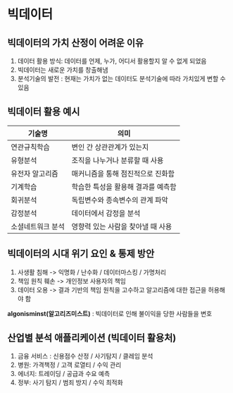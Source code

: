 # 빅데이터

## 빅데이터의 가치 산정이 어려운 이유

1. 데이터 활용 방식: 데이터를 언제, 누가, 어디서 활용할지 알 수 없게 되었음
2. 빅데이터는 새로운 가치를 창출해냄
3. 분석기술의 발전 : 현재는 가치가 없는 데이터도 분석기술에 따라 가치있게 변할 수 있음

## 빅데이터 활용 예시

|기술명|의미|
|--|--|
| 연관규칙학습 | 변인 간 상관관계가 있는지 |
| 유형분석 | 조직을 나누거나 분류할 때 사용 |
| 유전자 알고리즘 | 매커니즘을 통해 점진적으로 진화함 |
| 기계학습 | 학습한 특성을 활용해 결과를 예측함 |
| 회귀분석 | 독립변수와 종속변수의 관계 파악 |
| 감정분석 | 데이터에서 감정을 분석 |
| 소셜네트워크 분석 | 영향력 있는 사람을 찾아낼 때 사용 |

## 빅데이터의 시대 위기 요인 & 통제 방안

1. 사생활 침해 -> 익명화 / 난수화 / 데이터마스킹 / 가명처리
2. 책임 원칙 훼손 -> 개인정보 사용자의 책임
3. 데이터 오용 -> 결과 기반의 책임 원칙을 고수하고 알고리즘에 대한 접근을 허용해야 함

**algonisminst(알고리즈미스트)** : 빅데이터로 인해 불이익을 당한 사람들을 변호

## 산업별 분석 애플리케이션 (빅데이터 활용처)

1. 금융 서비스 : 신용점수 산정 / 사기탐지 / 클레임 분석
2. 병원: 가격책정 / 고객 로열티 / 수익 관리
3. 에너지: 트레이딩 / 공급과 수요 예측
4. 정부: 사기 탐지 / 범죄 방지 / 수익 최적화
